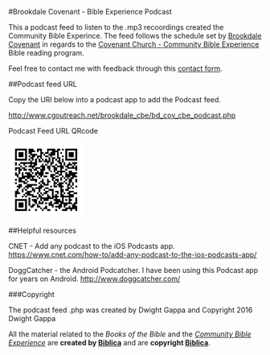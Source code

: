 #Brookdale Covenant - Bible Experience Podcast

This a podcast feed to listen to the .mp3 recoordings created the Community Bible Experince. 
The feed follows the schedule set by [Brookdale Covenant](http://brookdalecovenant.org/) in regards to the [Covenant Church - Community Bible Experience](http://cbe.covchurch.org/) Bible reading program.

Feel free to contact me with feedback through this [contact form](./contact.php).




##Podcast feed URL

Copy the URl below into a podcast app to add the Podcast feed.

http://www.cgoutreach.net/brookdale_cbe/bd_cov_cbe_podcast.php

Podcast Feed URL QRcode

<img src="./qrcode_bd_cbe_podcast_url.png" alt="QR code for podcast url" height="150" width="150" />





##Helpful resources

CNET - Add any podcast to the iOS Podcasts app. https://www.cnet.com/how-to/add-any-podcast-to-the-ios-podcasts-app/

DoggCatcher - the Android Podcatcher. I have been using this Podcast app for years on Android. http://www.doggcatcher.com/



###Copyright

The podcast feed .php was created by Dwight Gappa and Copyright 2016 Dwight Gappa

All the material related to the *Books of the Bible* and the *[Community Bible Experience][cbe]* are **created by [Biblica]** and are **copyright [Biblica]**.

[cbe]:http://www.biblica.com/en-us/cbe/

[Biblica]:http://www.biblica.com/